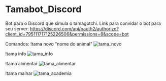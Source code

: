 # Tamabot_Discord
Bot para o Discord que simula o tamagotchi.
Link para convidar o bot para seu server: https://discord.com/api/oauth2/authorize?client_id=795111717125226506&permissions=8&scope=bot

Comandos:
!tama novo "nome do animal"
![tama_novo](https://user-images.githubusercontent.com/52061729/103677543-35ebcd00-4f61-11eb-8a98-004bac9fd14b.png)

!tama info
![tama_info](https://user-images.githubusercontent.com/52061729/103677614-44d27f80-4f61-11eb-8eb2-d31acc60abfe.png)

!tama alimentar
![tama_alimentar](https://user-images.githubusercontent.com/52061729/103677643-4f8d1480-4f61-11eb-8067-234bef6584c3.png)

!tama malhar
![tama_academia](https://user-images.githubusercontent.com/52061729/103677670-59af1300-4f61-11eb-951d-0d69adf9cad6.png)
